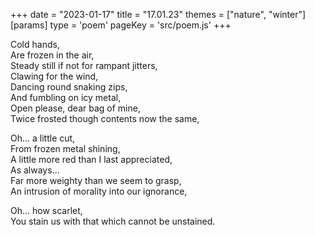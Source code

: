 +++
date = "2023-01-17"
title = "17.01.23"
themes = ["nature", "winter"]
[params]
  type = 'poem'
  pageKey = 'src/poem.js'
+++

Cold hands,  
Are frozen in the air,  
Steady still if not for rampant jitters,  
Clawing for the wind,  
Dancing round snaking zips,  
And fumbling on icy metal,  
Open please, dear bag of mine,  
Twice frosted though contents now the same,  
  
Oh... a little cut,  
From frozen metal shining,  
A little more red than I last appreciated,  
As always...  
Far more weighty than we seem to grasp,  
An intrusion of morality into our ignorance,  
  
Oh... how scarlet,  
You stain us with that which cannot be unstained.
